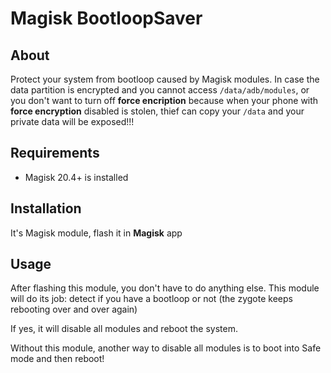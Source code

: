 # Magisk BootloopSaver

## About
Protect your system from bootloop caused by Magisk modules. In case the data partition is encrypted and you cannot access `/data/adb/modules`, or you don't want to turn off **force encription** because when your phone with **force encryption** disabled is stolen, thief can copy your `/data` and your private data will be exposed!!! 

## Requirements
- Magisk 20.4+ is installed

## Installation
It's Magisk module, flash it in **Magisk** app

## Usage

After flashing this module, you don't have to do anything else.  This module will do its job: detect if you have a bootloop or not (the zygote keeps rebooting over and over again)

If yes, it will disable all modules and reboot the system.

Without this module, another way to disable all modules is to boot into Safe mode and then reboot!
